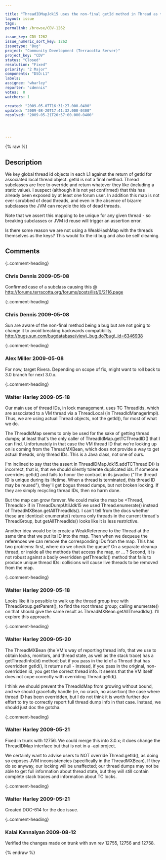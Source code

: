 ```yaml
---

title: "ThreadIDMapJdk15 uses the non-final getId method in Thread as the Thread identifier"
layout: issue
tags: 
permalink: /browse/CDV-1262

issue_key: CDV-1262
issue_numeric_sort_key: 1262
issuetype: "Bug"
project: "Community Development (Terracotta Server)"
project_key: "CDV"
status: "Closed"
resolution: "Fixed"
priority: "2 Major"
components: "DSO:L1"
labels: 
assignee: "wharley"
reporter: "cdennis"
votes:  0
watchers: 1

created: "2009-05-07T16:31:27.000-0400"
updated: "2009-08-20T17:41:32.000-0400"
resolved: "2009-05-21T20:57:00.000-0400"




---
```


{% raw %}

## Description

<div markdown="1" class="description">

We key global thread id objects in each L1 against the return of getId for associated local thread object.  getId is not a final method.  Thread subclasses are free to override and return whatever they like (including a static value).  I suspect (although it is not yet confirmed) that this has already been exposed by at least one forum user.  In addition this map is not ever scrubbed of dead threads, and even in the absence of bizarre subclasses the JVM can recycle the ids of dead threads.

Note that we assert this mapping to be unique for any given thread - so breaking subclasses or JVM id reuse will trigger an assertion error.

Is there some reason we are not using a WeakHashMap with the threads themselves as the keys?  This would fix the id bug and also be self cleaning.

</div>

## Comments


{:.comment-heading}
### **Chris Dennis** <span class="date">2009-05-08</span>

<div markdown="1" class="comment">

Confirmed case of a subclass causing this @ http://forums.terracotta.org/forums/posts/list/0/2116.page

</div>


{:.comment-heading}
### **Chris Dennis** <span class="date">2009-05-08</span>

<div markdown="1" class="comment">

Sun are aware of the non-final method being a bug but are not going to change it to avoid breaking backwards compatibility.
http://bugs.sun.com/bugdatabase/view\_bug.do?bug\_id=6346938

</div>


{:.comment-heading}
### **Alex Miller** <span class="date">2009-05-08</span>

<div markdown="1" class="comment">

For now, target Rivera.  Depending on scope of fix, might want to roll back to 3.0 branch for next 3.0.x.

</div>


{:.comment-heading}
### **Walter Harley** <span class="date">2009-05-18</span>

<div markdown="1" class="comment">

Our main use of thread IDs, in lock management, uses TC ThreadIds, which are associated to a VM thread via a ThreadLocal (in ThreadIdManagerImpl).  Thus, we are using actual Thread objects, not the getId(), for most of what we do.

The ThreadIdMap seems to only be used for the sake of getting thread dumps; at least that's the only caller of ThreadIdMap.getTCThreadID() that I can find.  Unfortunately in that case the VM thread ID that we're looking up on is coming from the ThreadMXBean, which does not provide a way to get actual threads, only thread IDs.  This is a Java class, not one of ours.

I'm inclined to say that the assert in ThreadIDMapJdk15.addTCThreadID() is incorrect, that is, that we should silently tolerate duplicated ids.  If someone overrides getId() and fails to honor the contract in its javadoc ("The thread ID is unique during its lifetime.  When a thread  is terminated, this thread ID may be reused"), they'll get bogus thread dumps, but not broken locking.  If they are simply recycling thread IDs, then no harm done.

But the map can grow forever.  We could make the map be <Thread, ThreadId> if in ThreadDumpUtilJdk15 we used Thread.enumerate() instead of ThreadMXBean.getAllThreadIds().  I can't tell from the docs whether these are identical: enumerate() returns only threads in the current thread's ThreadGroup, but getAllThreadIds() looks like it is less restrictive.

Another idea would be to create a WeakReference to the Thread at the same time that we put its ID into the map.  Then when we dequeue the references we can remove the corresponding IDs from the map.  This has two problems: first, where do we check the queue?  On a separate cleanup thread, or inside all the methods that access the map, or ... ?  Second, it is not robust against a badly overridden getThreadId() method that fails to produce unique thread IDs: collisions will cause live threads to be removed from the map.

</div>


{:.comment-heading}
### **Walter Harley** <span class="date">2009-05-18</span>

<div markdown="1" class="comment">

Looks like it is possible to walk up the thread group tree with ThreadGroup.getParent(), to find the root thread group; calling enumerate() on that should give the same result as ThreadMXBean.getAllThreadIds().  I'll explore this approach.

</div>


{:.comment-heading}
### **Walter Harley** <span class="date">2009-05-20</span>

<div markdown="1" class="comment">

The ThreadMXBean (the VM's way of reporting thread info, that we use to obtain locks, monitors, and thread state, as well as the stack trace) has a getThreadInfo(id) method; but if you pass in the id of a Thread that has overridden getId(), it returns null - instead, if you pass in the original, non-overridden id, you get the correct thread info.  It seems that the VM itself does not cope correctly with overriding Thread.getId().

I think we should prevent the ThreadIdMap from growing without bound, and we should gracefully handle (ie, no crash, no assertion) the case where thread ID has been overridden, but I do not think it is worth further dev effort to try to correctly report full thread dump info in that case.  Instead, we should just doc the gotcha. 

</div>


{:.comment-heading}
### **Walter Harley** <span class="date">2009-05-21</span>

<div markdown="1" class="comment">

Fixed in trunk with 12756.  We could merge this into 3.0.x; it does change the ThreadIDMap interface but that is not in a -api project.

We certainly want to advise users to NOT override Thread.getId(), as doing so exposes JVM inconsistencies (specifically in the ThreadMXBean).  If they do so anyway, our locking will be unaffected; our thread dumps may not be able to get full information about thread state, but they will still contain complete stack traces and information about TC locks.

</div>


{:.comment-heading}
### **Walter Harley** <span class="date">2009-05-21</span>

<div markdown="1" class="comment">

Created DOC-614 for the doc issue.

</div>


{:.comment-heading}
### **Kalai Kannaiyan** <span class="date">2009-08-12</span>

<div markdown="1" class="comment">

Verified the changes made on trunk with svn rev 12755, 12756 and 12758.

</div>



{% endraw %}
